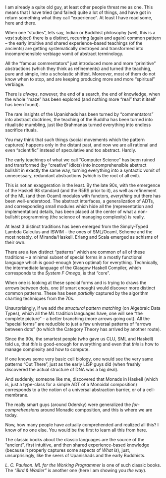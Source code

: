 I am already a quite old guy, at least other people threat me as one. This means that I have tried (and failed) quite a lot of things, and have got in return something what they call &ldquo;experience&rdquo;. At least I have read some, here and there.

When one &ldquo;studies&rdquo;, lets say, Indian or Buddhist philosophy (well, this is a *vast* subject) there is a distinct, recurring (again and again) common pattern &#x2013; the early intuitive and shared experience-based teachings (of the ancients) are getting systematically destroyed and transformed into incomprehensible verbiage vomit of abstract terminology.

All the &ldquo;famous commentators&rdquo; just introduced more and more &ldquo;primitive&rdquo; abstractions (which they think as refinements) and turned the teaching, pure and simple, into a scholastic shitfest. Moreover, most of them do not know when to stop, and are keeping producing more and more &ldquo;spiritual&rdquo; verbiage.

There is *always*, nowever, the end of a search, the end of knowledge, when the whole &ldquo;maze&rdquo; has been explored (and nothing more &ldquo;real&rdquo; that it itself has been found).

The rare insights of the Upanishads has been turned by &ldquo;commentators&rdquo; into abstract doctrines, the teaching of the Buddha has been turned into ritualistic mumbling, just like Brahmanas turned everything into endless sacrifice rituals.

You may think that such things (social movements which the pattern captures) happens only in the distant past, and now we are all rational and even &ldquo;scientific&rdquo; instead of speculative and too abstract. Hardly.

The early teachings of what we call &ldquo;Computer Science&rdquo; has been ruined and transformed (by &ldquo;creative&rdquo; idiots) into incomprehensible abstract bullshit in exactly the same way, turning everything into a syntactic vomit of unnecessary, redundant abstractions (which is the root of all evil).

This is not an exaggeration in the least. By the late 90s, with the emergence of the Haskell 98 standard (and the R5RS prior to it), as well as refinement of the ML (and then Ocaml) modules with functors, *everything* out there has been well-understood. The abstract interfaces, a generalization of ADTs, and corresponding small modules which hide all the (representation and implementation) details, has been placed at the center of what a non-bullshit programming (the science of managing complexity) is really.

At least 3 distinct traditions has been emerged from the Simply-Typed Lambda Calculus and ISWIM &#x2013; the ones of SML/Ocaml, Scheme and the most notably, of Miranda/Haskell. Erlang and Scala emerged as schisms of their own.

There are a few distinct &ldquo;patterns&rdquo; which are common of all of these traditions &#x2013; a minimal subset of special forms in a mostly functional language which is good-enough (even optimal) for everything. Technically, the intermediate language of the Glasgow Haskell Compiler, which corresponds to the *System F Omega*, is that &ldquo;core&rdquo;.

When one is looking at these special forms and is trying to draws the arrows between dots, one (if smart enough) would discover more distinct common patterns. These has been *partially* captured by the algorithm charting techniques from the 70s.

Unsurprisingly, if we add *the structural pattern matching* (on Algebraic Data Types), which all the ML tradition languages have, one will see &ldquo;the complete picture&rdquo; &#x2013; a better branching (more arrows going out). All the &ldquo;special forms&rdquo; are reducible to just a few universal patterns of &ldquo;arrows between dots&rdquo; (to which the Category Theory has arrived by another route).

Since the 90s, the smartest people (who gave us CLU, SML and Haskell) told us, that *this* is good-enough for everything and even that *this* is how to manage complexity and how to compute.

If one knows some very basic cell biology, one would see the very same patterns &ldquo;Out There&rdquo;, just as the early LISP guys did (when freshly discovered the actual structure of DNA was a big deal).

And suddenly, someone like me, discovered that Monads in Haskell (which is, just a type-class for a simple ADT of a Monoidal composition) corresponds to a the notion of a universal abstraction barrier, or of a cell-membrane.

The really smart guys (around Odersky) were generalized the *for-comprehensions* around Monadic composition, and this is where we are today.

Now, how many people have actually comprehended and realized all this? I know of no one else. You would be the first to learn all this from here.

The classic books about the classic languages are the source of the &ldquo;ancient&rdquo;, first intuitive, and then shared experience-based knowledge (because it properly captures some aspects of *What Is*), just, unsurprisingly, like the seers of Upanishads and the early Buddhists.

*L. C. Paulson. ML for the Working Programmer* is one of such classic books. The *&ldquo;Bird & Wadler&rdquo;* is another one (here I am showing you *the way*).
